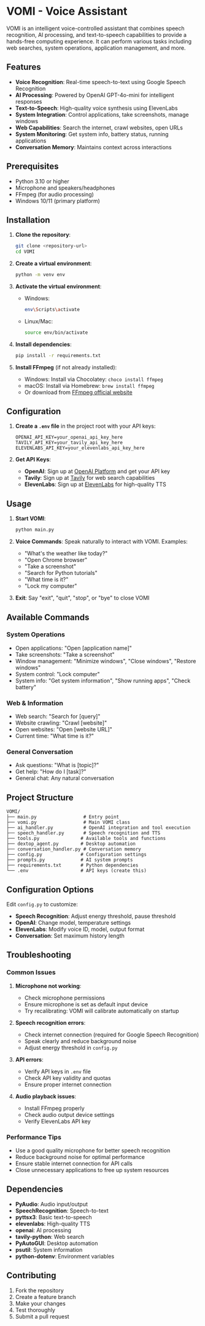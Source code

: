 # VOMI - Voice Assistant

VOMI is an intelligent voice-controlled assistant that combines speech recognition, AI processing, and text-to-speech capabilities to provide a hands-free computing experience. It can perform various tasks including web searches, system operations, application management, and more.

## Features

- **Voice Recognition**: Real-time speech-to-text using Google Speech Recognition
- **AI Processing**: Powered by OpenAI GPT-4o-mini for intelligent responses
- **Text-to-Speech**: High-quality voice synthesis using ElevenLabs
- **System Integration**: Control applications, take screenshots, manage windows
- **Web Capabilities**: Search the internet, crawl websites, open URLs
- **System Monitoring**: Get system info, battery status, running applications
- **Conversation Memory**: Maintains context across interactions

## Prerequisites

- Python 3.10 or higher
- Microphone and speakers/headphones
- FFmpeg (for audio processing)
- Windows 10/11 (primary platform)

## Installation

1. **Clone the repository**:

   ```bash
   git clone <repository-url>
   cd VOMI
   ```

2. **Create a virtual environment**:

   ```bash
   python -m venv env
   ```

3. **Activate the virtual environment**:

   - Windows:
     ```bash
     env\Scripts\activate
     ```
   - Linux/Mac:
     ```bash
     source env/bin/activate
     ```

4. **Install dependencies**:

   ```bash
   pip install -r requirements.txt
   ```

5. **Install FFmpeg** (if not already installed):
   - Windows: Install via Chocolatey: `choco install ffmpeg`
   - macOS: Install via Homebrew: `brew install ffmpeg`
   - Or download from [FFmpeg official website](https://ffmpeg.org/download.html)

## Configuration

1. **Create a `.env` file** in the project root with your API keys:

   ```env
   OPENAI_API_KEY=your_openai_api_key_here
   TAVILY_API_KEY=your_tavily_api_key_here
   ELEVENLABS_API_KEY=your_elevenlabs_api_key_here
   ```

2. **Get API Keys**:
   - **OpenAI**: Sign up at [OpenAI Platform](https://platform.openai.com/) and get your API key
   - **Tavily**: Sign up at [Tavily](https://tavily.com/) for web search capabilities
   - **ElevenLabs**: Sign up at [ElevenLabs](https://elevenlabs.io/) for high-quality TTS

## Usage

1. **Start VOMI**:

   ```bash
   python main.py
   ```

2. **Voice Commands**: Speak naturally to interact with VOMI. Examples:

   - "What's the weather like today?"
   - "Open Chrome browser"
   - "Take a screenshot"
   - "Search for Python tutorials"
   - "What time is it?"
   - "Lock my computer"

3. **Exit**: Say "exit", "quit", "stop", or "bye" to close VOMI

## Available Commands

### System Operations

- Open applications: "Open [application name]"
- Take screenshots: "Take a screenshot"
- Window management: "Minimize windows", "Close windows", "Restore windows"
- System control: "Lock computer"
- System info: "Get system information", "Show running apps", "Check battery"

### Web & Information

- Web search: "Search for [query]"
- Website crawling: "Crawl [website]"
- Open websites: "Open [website URL]"
- Current time: "What time is it?"

### General Conversation

- Ask questions: "What is [topic]?"
- Get help: "How do I [task]?"
- General chat: Any natural conversation

## Project Structure

```
VOMI/
├── main.py                 # Entry point
├── vomi.py                 # Main VOMI class
├── ai_handler.py           # OpenAI integration and tool execution
├── speech_handler.py       # Speech recognition and TTS
├── tools.py               # Available tools and functions
├── dextop_agent.py        # Desktop automation
├── conversation_handler.py # Conversation memory
├── config.py              # Configuration settings
├── prompts.py             # AI system prompts
├── requirements.txt       # Python dependencies
└── .env                   # API keys (create this)
```

## Configuration Options

Edit `config.py` to customize:

- **Speech Recognition**: Adjust energy threshold, pause threshold
- **OpenAI**: Change model, temperature settings
- **ElevenLabs**: Modify voice ID, model, output format
- **Conversation**: Set maximum history length

## Troubleshooting

### Common Issues

1. **Microphone not working**:

   - Check microphone permissions
   - Ensure microphone is set as default input device
   - Try recalibrating: VOMI will calibrate automatically on startup

2. **Speech recognition errors**:

   - Check internet connection (required for Google Speech Recognition)
   - Speak clearly and reduce background noise
   - Adjust energy threshold in `config.py`

3. **API errors**:

   - Verify API keys in `.env` file
   - Check API key validity and quotas
   - Ensure proper internet connection

4. **Audio playback issues**:
   - Install FFmpeg properly
   - Check audio output device settings
   - Verify ElevenLabs API key

### Performance Tips

- Use a good quality microphone for better speech recognition
- Reduce background noise for optimal performance
- Ensure stable internet connection for API calls
- Close unnecessary applications to free up system resources

## Dependencies

- **PyAudio**: Audio input/output
- **SpeechRecognition**: Speech-to-text
- **pyttsx3**: Basic text-to-speech
- **elevenlabs**: High-quality TTS
- **openai**: AI processing
- **tavily-python**: Web search
- **PyAutoGUI**: Desktop automation
- **psutil**: System information
- **python-dotenv**: Environment variables

## Contributing

1. Fork the repository
2. Create a feature branch
3. Make your changes
4. Test thoroughly
5. Submit a pull request
